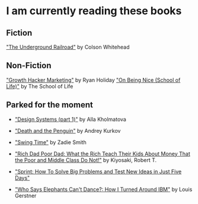 # I am currently reading these books

## Fiction
["The Underground Railroad"](https://www.amazon.co.uk/gp/product/B01FE6V5Q2/ref=kinw_myk_ro_title) by Colson Whitehead

## Non-Fiction
["Growth Hacker Marketing"](https://www.amazon.co.uk/Growth-Hacker-Marketing-Primer-Advertising-ebook/dp/B00EWPMUKM/ref=sr_1_1?s=digital-text&ie=UTF8&qid=1507388586&sr=1-1&keywords=growth+hacker+marketing) by Ryan Holiday
["On Being Nice (School of Life)"](https://www.amazon.co.uk/gp/product/0995573646/ref=oh_aui_detailpage_o00_s00?ie=UTF8&psc=1) by The School of Life


## Parked for the moment
- ["Design Systems (part 1)"](https://www.smashingmagazine.com/design-systems-book/) by Alla Kholmatova

- ["Death and the Penguin"](https://www.amazon.co.uk/gp/product/B0050OLHBW/ref=oh_aui_d_detailpage_o04_?ie=UTF8&psc=1) by Andrey Kurkov

- ["Swing Time"](https://www.amazon.co.uk/gp/product/0141036605/ref=oh_aui_detailpage_o06_s00?ie=UTF8&psc=1) by Zadie Smith

- ["Rich Dad Poor Dad: What the Rich Teach Their Kids About Money That the Poor and Middle Class Do Not!"](https://www.amazon.co.uk/gp/product/1612680194/ref=oh_aui_detailpage_o02_s00?ie=UTF8&psc=1) by Kiyosaki, Robert T.

- ["Sprint: How To Solve Big Problems and Test New Ideas in Just Five Days"](https://www.amazon.co.uk/Sprint-Solve-Problems-Test-Ideas-ebook/dp/B017S92JUY/ref=sr_1_1?s=digital-text&ie=UTF8&qid=1502711764&sr=1-1&keywords=Sprint)

- ["Who Says Elephants Can't Dance?: How I Turned Around IBM"](https://www.amazon.co.uk/gp/product/B00L76X6KW/ref=oh_aui_detailpage_o01_s00?ie=UTF8&psc=1) by Louis Gerstner

